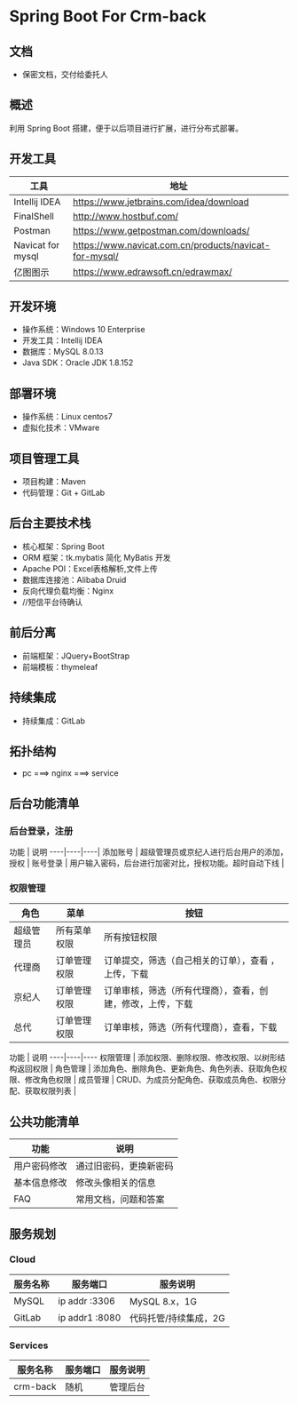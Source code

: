 # Spring Boot For Crm-back

## 文档

- 保密文档，交付给委托人

## 概述

利用 Spring Boot 搭建，便于以后项目进行扩展，进行分布式部署。

## 开发工具

工具 | 地址 
----|----
Intellij IDEA | https://www.jetbrains.com/idea/download 
FinalShell | http://www.hostbuf.com/ 
Postman | https://www.getpostman.com/downloads/ 
Navicat for mysql | https://www.navicat.com.cn/products/navicat-for-mysql/
亿图图示 | https://www.edrawsoft.cn/edrawmax/ 

## 开发环境

- 操作系统：Windows 10 Enterprise
- 开发工具：Intellij IDEA
- 数据库：MySQL 8.0.13
- Java SDK：Oracle JDK 1.8.152

## 部署环境

- 操作系统：Linux centos7
- 虚拟化技术：VMware

## 项目管理工具

- 项目构建：Maven
- 代码管理：Git + GitLab

## 后台主要技术栈

- 核心框架：Spring Boot 
- ORM 框架：tk.mybatis 简化 MyBatis 开发
- Apache POI：Excel表格解析,文件上传
- 数据库连接池：Alibaba Druid
- 反向代理负载均衡：Nginx
- //短信平台待确认

## 前后分离

- 前端框架：JQuery+BootStrap
- 前端模板：thymeleaf

## 持续集成

- 持续集成：GitLab

## 拓扑结构

- pc ===> nginx ===> service

## 后台功能清单

### 后台登录，注册

功能 | 说明 
----|----|----| 
添加账号 | 超级管理员或京纪人进行后台用户的添加，授权 | 
账号登录 | 用户输入密码，后台进行加密对比，授权功能。超时自动下线 | 

### 权限管理

角色 | 菜单 | 按钮
----|----|----| 
超级管理员 | 所有菜单权限 | 所有按钮权限 | 
代理商 | 订单管理权限 | 订单提交，筛选（自己相关的订单），查看 ，上传，下载| 
京纪人 | 订单管理权限 | 订单审核，筛选（所有代理商），查看，创建，修改，上传，下载| 
总代   | 订单管理权限 | 订单审核，筛选（所有代理商），查看，下载| 

功能 | 说明 
----|----|----
权限管理 | 添加权限、删除权限、修改权限、以树形结构返回权限 | 
角色管理 | 添加角色、删除角色、更新角色、角色列表、获取角色权限、修改角色权限 | 
成员管理 | CRUD、为成员分配角色、获取成员角色、权限分配、获取权限列表 | 

## 公共功能清单

功能 | 说明 
----|----
用户密码修改 | 通过旧密码，更换新密码 | 
基本信息修改 | 修改头像相关的信息 | 
FAQ | 常用文档，问题和答案  | 

## 服务规划

### Cloud

| 服务名称    | 服务端口         | 服务说明                               |
| --------------- | -------------------- | ------------------------------------------ |
| MySQL           | ip addr :3306  | MySQL 8.x，1G                             |
| GitLab          | ip addr1 :8080  | 代码托管/持续集成，2G             |

### Services

| 服务名称                             | 服务端口 | 服务说明   |
| ---------------------------------------- | -------- | -------------- |
| crm-back                   | 随机     | 管理后台 |
